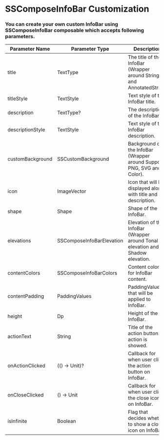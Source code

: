 
# SSComposeInfoBar Customization

### You can create your own custom InfoBar using SSComposeInfoBar composable which accepts following parameters.

| Parameter Name   | Parameter Type            | Description                                                                    | Default Value                                      |
|------------------|---------------------------|--------------------------------------------------------------------------------|----------------------------------------------------|
| title            | TextType                  | The title of the InfoBar (Wrapper around String and AnnotatedString.           | N/A                                                |
| titleStyle       | TextStyle                 | Text style of the InfoBar title.                                               | SSComposeInfoBarDefaults.defaultTitleStyle         |
| description      | TextType?                 | The description of the InfoBar.                                                | null                                               |
| descriptionStyle | TextStyle                 | Text style of the InfoBar description.                                         | SSComposeInfoBarDefaults.defaultDescriptionStyle   |
| customBackground | SSCustomBackground        | Background of the InfoBar (Wrapper around Support PNG, SVG and Color).         | SSComposeInfoBarDefaults.defaultSSCustomBackground |
| icon             | ImageVector               | Icon that will be displayed along with title and description.                  | Icons.Default.Info                                 |
| shape            | Shape                     | Shape of the InfoBar.                                                          | SSComposeInfoBarDefaults.shape                     |
| elevations       | SSComposeInfoBarElevation | Elevation of the InfoBar (Wrapper around Tonal elevation and Shadow elevation. | SSComposeInfoBarDefaults.elevations                |
| contentColors    | SSComposeInfoBarColors    | Content colors for InfoBar content.                                            | SSComposeInfoBarDefaults.colors                    |
| contentPadding   | PaddingValues             | PaddingValues that will be applied to InfoBar.                                 | SSComposeInfoBarDefaults.contentPadding            |
| height           | Dp                        | Height of the InfoBar.                                                         | SSComposeInfoBarDefaults.defaultHeight             |
| actionText       | String                    | Title of the action button if action is showed.                                | SSComposeInfoBarDefaults.defaultActionTitle        |
| onActionClicked  | (() -> Unit)?             | Callback for when user clicks the action button on InfoBar.                    | null                                               |
| onCloseClicked   | () -> Unit                | Callback for when user clicks the close icon on InfoBar.                       | Empty Lambda                                       |
| isInfinite       | Boolean                   | Flag that decides whether to show a close icon on InfoBar.                     | false                                              |
